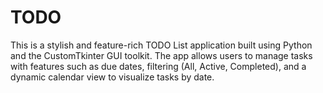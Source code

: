 # TODO
This is a stylish and feature-rich TODO List application built using Python and the CustomTkinter GUI toolkit. The app allows users to manage tasks with features such as due dates, filtering (All, Active, Completed), and a dynamic calendar view to visualize tasks by date.
